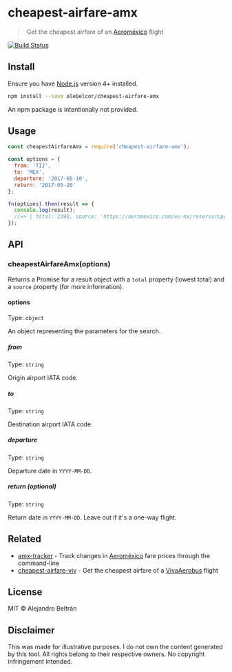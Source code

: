 # cheapest-airfare-amx

>️ Get the cheapest airfare of an [Aeroméxico](https://aeromexico.com) flight

[![Build Status](https://img.shields.io/travis/alebelcor/cheapest-airfare-amx/master.svg)](https://travis-ci.org/alebelcor/cheapest-airfare-amx)

## Install

Ensure you have [Node.js](https://nodejs.org) version 4+ installed.

```bash
npm install --save alebelcor/cheapest-airfare-amx
```

An npm package is intentionally not provided.

## Usage

```js
const cheapestAirfareAmx = require('cheapest-airfare-amx');

const options = {
  from: 'TIJ',
  to: 'MEX',
  departure: '2017-05-10',
  return: '2017-05-20'
};

fn(options).then(result => {
  console.log(result);
  //=> { total: 2398, source: 'https://aeromexico.com/es-mx/reserva/opciones?itinerary=TIJ_MEX_2017-05-10.MEX_TIJ_2017-05-20&leg=1&travelers=A1_C0_I0_PH0_PC0' }
}); 
```

## API

### cheapestAirfareAmx(options)

Returns a Promise for a result object with a `total` property (lowest total) and a `source` property (for more information).

#### options

Type: `object`

An object representing the parameters for the search.

##### from

Type: `string`

Origin airport IATA code.

##### to

Type: `string`

Destination airport IATA code.

##### departure

Type: `string`

Departure date in `YYYY-MM-DD`.

##### return _(optional)_

Type: `string`

Return date in `YYYY-MM-DD`. Leave out if it's a one-way flight.

## Related

* [amx-tracker](https://github.com/alebelcor/amx-tracker) - Track changes in [Aeroméxico](https://aeromexico.com) fare prices through the command-line
* [cheapest-airfare-viv](https://github.com/alebelcor/cheapest-airfare-viv) - Get the cheapest airfare of a [VivaAerobus](https://www.vivaaerobus.com) flight

## License

MIT © Alejandro Beltrán

## Disclaimer

This was made for illustrative purposes.
I do not own the content generated by this tool.
All rights belong to their respective owners.
No copyright infringement intended.
